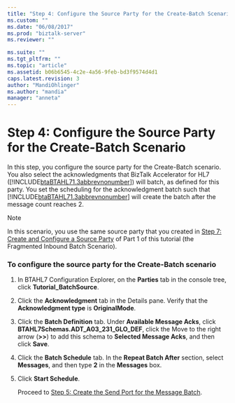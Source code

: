 ```yaml
---
title: "Step 4: Configure the Source Party for the Create-Batch Scenario | Microsoft Docs"
ms.custom: ""
ms.date: "06/08/2017"
ms.prod: "biztalk-server"
ms.reviewer: ""

ms.suite: ""
ms.tgt_pltfrm: ""
ms.topic: "article"
ms.assetid: b06b6545-4c2e-4a56-9feb-bd3f9574d4d1
caps.latest.revision: 3
author: "MandiOhlinger"
ms.author: "mandia"
manager: "anneta"
---
```

# Step 4: Configure the Source Party for the Create-Batch Scenario
In this step, you configure the source party for the Create-Batch scenario. You also select the acknowledgments that BizTalk Accelerator for HL7 ([!INCLUDE[btaBTAHL71.3abbrevnonumber](../../includes/btabtahl71-3abbrevnonumber-md.md)]) will batch, as defined for this party. You set the scheduling for the acknowledgment batch such that [!INCLUDE[btaBTAHL71.3abbrevnonumber](../../includes/btabtahl71-3abbrevnonumber-md.md)] will create the batch after the message count reaches 2.  
  
> [!NOTE]
>  In this scenario, you use the same source party that you created in [Step 7: Create and Configure a Source Party](../../adapters-and-accelerators/accelerator-hl7/step-7-create-and-configure-a-source-party.md) of Part 1 of this tutorial (the Fragmented Inbound Batch Scenario).  
  
### To configure the source party for the Create-Batch scenario  
  
1. In BTAHL7 Configuration Explorer, on the **Parties** tab in the console tree, click **Tutorial_BatchSource**.  
  
2. Click the **Acknowledgment** tab in the Details pane. Verify that the **Acknowledgment type** is **OriginalMode**.  
  
3. Click the **Batch Definition** tab. Under **Available Message Acks**, click **BTAHL7Schemas.ADT_A03_231_GLO_DEF**, click the Move to the right arrow (**>>**) to add this schema to **Selected Message Acks**, and then click **Save**.  
  
4. Click the **Batch Schedule** tab. In the **Repeat Batch After** section, select **Messages**, and then type **2** in the **Messages** box.  
  
5. Click **Start Schedule**.  
  
   Proceed to [Step 5: Create the Send Port for the Message Batch](../../adapters-and-accelerators/accelerator-hl7/step-5-create-the-send-port-for-the-message-batch.md).